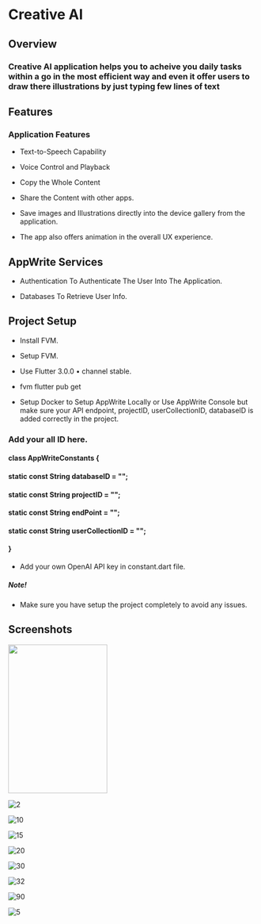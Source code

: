 # Creative AI

## Overview

### Creative AI application helps you to acheive you daily tasks within a go in the most efficient way and even it offer users to draw there illustrations by just typing few lines of text

## Features

### Application Features

* Text-to-Speech Capability

* Voice Control and Playback

* Copy the Whole Content

* Share the Content with other apps.

* Save images and Illustrations directly into the device gallery from the application.

* The app also offers animation in the overall UX experience.

## AppWrite Services

* Authentication To Authenticate The User Into The Application.

* Databases To Retrieve User Info.

## Project Setup

* Install FVM.

* Setup FVM.

* Use Flutter 3.0.0 • channel stable.

* fvm flutter pub get

* Setup Docker to Setup AppWrite Locally or Use AppWrite Console but make sure your API endpoint, projectID, userCollectionID, databaseID  is added correctly in the project.

### Add your all ID here.

#### class AppWriteConstants {

 #### static const String databaseID = "";

#### static const String projectID = "";

#### static const String endPoint = "";

#### static const String userCollectionID = "";

#### }

* Add your own OpenAI API key in constant.dart file.

##### Note!

* Make sure you have setup the project completely to avoid any issues.


## Screenshots


<img src="https://github.com/AshirShaikh99/Creative-AI/assets/99293735/85730b34-e644-4442-874a-170175109f28" width="200" height="300">

![2](https://github.com/AshirShaikh99/Creative-AI/assets/99293735/699e5910-2172-4505-9ed2-9981b655395a)

![10](https://github.com/AshirShaikh99/Creative-AI/assets/99293735/8c1bb879-0aab-4904-b829-ea107756efa2)

![15](https://github.com/AshirShaikh99/Creative-AI/assets/99293735/521c8248-87dc-4dbd-86a1-f46426ab9389)

![20](https://github.com/AshirShaikh99/Creative-AI/assets/99293735/4a341db8-d007-43ac-ab6f-06ff0fc0dfd7)

![30](https://github.com/AshirShaikh99/Creative-AI/assets/99293735/033610e4-c5d7-4fcd-ae5a-2b32c0122108)

![32](https://github.com/AshirShaikh99/Creative-AI/assets/99293735/328a51cb-2096-41bb-9248-0d4ca67550ea)

![90](https://github.com/AshirShaikh99/Creative-AI/assets/99293735/e353601e-cc48-452e-b607-ab85b4b65a04)

![5](https://github.com/AshirShaikh99/Creative-AI/assets/99293735/c95f1b95-ff94-4651-960c-5da78245af42)



